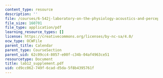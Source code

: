 ```yaml
---
content_type: resource
description: ''
file: /courses/6-542j-laboratory-on-the-physiology-acoustics-and-perception-of-speech-fall-2005/cd9cc062749f6cadd5da5f8b4395761f_lab12_supplement.pdf
file_size: 160701
file_type: application/pdf
learning_resource_types: []
license: https://creativecommons.org/licenses/by-nc-sa/4.0/
ocw_type: OCWFile
parent_title: Calendar
parent_type: CourseSection
parent_uid: 62c09cc4-8057-e00f-c34b-04af4963ce51
resourcetype: Document
title: lab12_supplement.pdf
uid: cd9cc062-749f-6cad-d5da-5f8b4395761f
---
```

